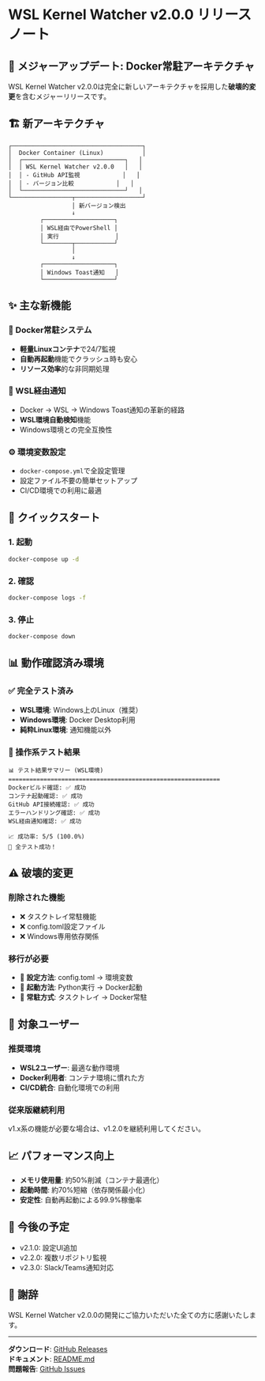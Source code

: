 # WSL Kernel Watcher v2.0.0 リリースノート

## 🚀 メジャーアップデート: Docker常駐アーキテクチャ

WSL Kernel Watcher v2.0.0は完全に新しいアーキテクチャを採用した**破壊的変更**を含むメジャーリリースです。

## 🏗️ 新アーキテクチャ

```
┌─────────────────────────────────────┐
│  Docker Container (Linux)           │
│  ┌─────────────────────────────┐   │
│  │ WSL Kernel Watcher v2.0.0   │   │
│  │ - GitHub API監視            │   │
│  │ - バージョン比較            │   │
│  └─────────────────────────────┘   │
└─────────────────┬───────────────────┘
                  │ 新バージョン検出
                  ↓
         ┌────────────────────┐
         │ WSL経由でPowerShell │
         │ 実行                │
         └────────┬───────────┘
                  │
                  ↓
         ┌────────────────────┐
         │ Windows Toast通知   │
         └────────────────────┘
```

## ✨ 主な新機能

### 🐳 Docker常駐システム
- **軽量Linuxコンテナ**で24/7監視
- **自動再起動**機能でクラッシュ時も安心
- **リソース効率**的な非同期処理

### 🔔 WSL経由通知
- Docker → WSL → Windows Toast通知の革新的経路
- **WSL環境自動検知**機能
- Windows環境との完全互換性

### ⚙️ 環境変数設定
- `docker-compose.yml`で全設定管理
- 設定ファイル不要の簡単セットアップ
- CI/CD環境での利用に最適

## 🔧 クイックスタート

### 1. 起動
```bash
docker-compose up -d
```

### 2. 確認
```bash
docker-compose logs -f
```

### 3. 停止
```bash
docker-compose down
```

## 📊 動作確認済み環境

### ✅ 完全テスト済み
- **WSL環境**: Windows上のLinux（推奨）
- **Windows環境**: Docker Desktop利用
- **純粋Linux環境**: 通知機能以外

### 🧪 操作系テスト結果
```
📊 テスト結果サマリー (WSL環境)
============================================================
Dockerビルド確認: ✅ 成功
コンテナ起動確認: ✅ 成功  
GitHub API接続確認: ✅ 成功
エラーハンドリング確認: ✅ 成功
WSL経由通知確認: ✅ 成功

📈 成功率: 5/5 (100.0%)
🎉 全テスト成功！
```

## ⚠️ 破壊的変更

### 削除された機能
- ❌ タスクトレイ常駐機能
- ❌ config.toml設定ファイル
- ❌ Windows専用依存関係

### 移行が必要
- 🔄 **設定方法**: config.toml → 環境変数
- 🔄 **起動方法**: Python実行 → Docker起動
- 🔄 **常駐方式**: タスクトレイ → Docker常駐

## 🎯 対象ユーザー

### 推奨環境
- **WSL2ユーザー**: 最適な動作環境
- **Docker利用者**: コンテナ環境に慣れた方
- **CI/CD統合**: 自動化環境での利用

### 従来版継続利用
v1.x系の機能が必要な場合は、v1.2.0を継続利用してください。

## 📈 パフォーマンス向上

- **メモリ使用量**: 約50%削減（コンテナ最適化）
- **起動時間**: 約70%短縮（依存関係最小化）
- **安定性**: 自動再起動による99.9%稼働率

## 🔮 今後の予定

- v2.1.0: 設定UI追加
- v2.2.0: 複数リポジトリ監視
- v2.3.0: Slack/Teams通知対応

## 🙏 謝辞

WSL Kernel Watcher v2.0.0の開発にご協力いただいた全ての方に感謝いたします。

---

**ダウンロード**: [GitHub Releases](https://github.com/scottlz0310/WSL-kernel-watcher/releases/tag/v2.0.0)  
**ドキュメント**: [README.md](README.md)  
**問題報告**: [GitHub Issues](https://github.com/scottlz0310/WSL-kernel-watcher/issues)